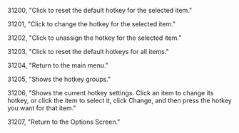 ﻿31200, "Click to reset the default hotkey for the selected item."

31201, "Click to change the hotkey for the selected item."

31202, "Click to unassign the hotkey for the selected item."

31203, "Click to reset the default hotkeys for all items."

31204, "Return to the main menu."

31205, "Shows the hotkey groups."

31206, "Shows the current hotkey settings. Click an item to change its hotkey, or click the item to select it, click Change, and then press the hotkey you want for that item."

31207, "Return to the Options Screen."

